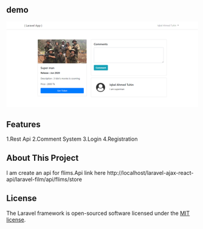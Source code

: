## demo 
![alt text](https://github.com/ahmediqu/Chatleads-Laravel-PHP-Challange-/blob/master/details.png?raw=true)


## Features
1.Rest Api
2.Comment System
3.Login
4.Registration


## About This Project
I am create an api for flims.Api link here
http://localhost/laravel-ajax-react-api/laravel-film/api/flims/store
## License

The Laravel framework is open-sourced software licensed under the [MIT license](https://opensource.org/licenses/MIT).
